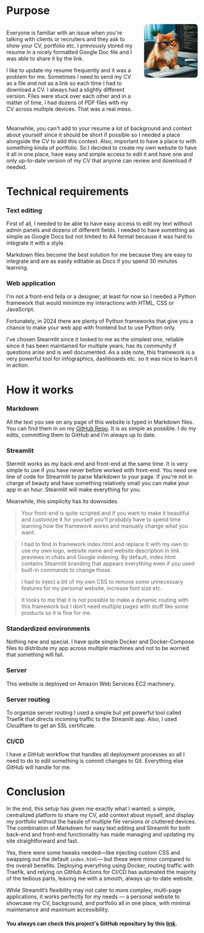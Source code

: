 # Purpose

<div style="display: flex; justify-content: space-between; align-items: flex-start;">


<div style="width: 68%;">

Everyone is familiar with an issue when you're talking with clients or recruiters and they ask to show your CV, portfolio etc. I previously stored my resume in a nicely formatted Google Doc file and I was able to share it by the link.

I like to update my resume frequently and it was a problem for me. Sometimes I need to send my CV as a file and not as a link so each time I had to download a CV. I always had a slightly different version. Files were stuck over each other and in a matter of time, I had dozens of PDF files with my CV across multiple devices. That was a real mess.

</div>


<div style="width: 28%;">


<img src="https://raw.githubusercontent.com/bogdan-sikorsky/icons/main/bogdansikorsky/cat_code_02.jpeg" alt="niceimage" style="border-radius:5%" border="0">


</div>


</div>

#### 

Meanwhile, you can't add to your resume a lot of background and context about yourself since it should be short if possible so I needed a place alongside the CV to add this context. Also, important to have a place to with something kinda of portfolio. So I decided to create my own website to have it all in one place, have easy and simple access to edit it and have one and only up-to-date version of my CV that anyone can review and download if needed.

# Technical requirements

### Text editing

First of all, I needed to be able to have easy access to edit my text without admin panels and dozens of different fields. I needed to have something as simple as Google Docs but not limited to A4 format because it was hard to integrate it with a style.

Markdown files become the best solution for me because they are easy to integrate and are as easily editable as Docs if you spend 30 minutes learning.

### Web application

I'm not a front-end fella or a designer, at least for now so I needed a Python framework that would minimize my interactions with HTML, CSS or JavaScript.

Fortunately, in 2024 there are plenty of Python frameworks that give you a chance to make your web app with frontend but to use Python only.

I've chosen Stearmlit since it looked to me as the simplest one, reliable since it has been maintained for multiple years, has its community if questions arise and is well documented. As a side note, this framework is a very powerful tool for infographics, dashboards etc. so it was nice to learn it in action.

# How it works

### Markdown

All the text you see on any page of this website is typed in Markdown files. You can find them in on my [GitHub Repo](https://github.com/bogdan-sikorsky/bogdanko_live/tree/main/app/texts). It is as simple as possible. I do my edits, committing them to GitHub and I'm always up to date.

### Streamlit

Stermlit works as my back-end and front-end at the same time. It is very simple to use if you have never before worked with front-end. You need one line of code for Strearmlit to parse Markdown to your page. If you're not in charge of beauty and have something relatively small you can make your app in an hour. Stearmlit will make everything for you.

Meanwhile, this simplicity has its downsides.

> Your front-end is quite scripted and if you want to make it beautiful and customize it for yourself you'll probably have to spend time learning how the framework works and manually change what you want.

> I had to find in framework index.html and replace it with my own to use my own logo, website name and website description in link previews in chats and Google indexing. By default, index.html contains Stearmlit branding that appears everything even if you used built-in commands to change those.

> I had to inject a bit of my own CSS to remove some unnecessary features for my personal website, increase font size etc.

> It looks to me that it is not possible to make a dynamic routing with this framework but I don't need multiple pages with stuff like some products so it is fine for me.

### Standardized environments

Nothing new and special. I have quite simple Docker and Docker-Compose files to distribute my app across multiple machines and not to be worried that something will fail.

### Server

This website is deployed on Amazon Web Services EC2 machinery.

### Server routing

To organize server routing I used a simple but yet powerful tool called Traefik that directs incoming traffic to the Streamlit app. Also, I used Cloudflare to get an SSL certificate.

### CI/CD

I have a GitHub workflow that handles all deployment processes so all I need to do to edit something is commit changes to Git. Everything else GitHub will handle for me.

# Conclusion

In the end, this setup has given me exactly what I wanted: a simple, centralized platform to share my CV, add context about myself, and display my portfolio without the hassle of multiple file versions or cluttered devices. The combination of Markdown for easy text editing and Streamlit for both back-end and front-end functionality has made managing and updating my site straightforward and fast.

Yes, there were some tweaks needed—like injecting custom CSS and swapping out the default `index.html`— but these were minor compared to the overall benefits. Deploying everything using Docker, routing traffic with Traefik, and relying on GitHub Actions for CI/CD has automated the majority of the tedious parts, leaving me with a smooth, always up-to-date website.

While Streamlit’s flexibility may not cater to more complex, multi-page applications, it works perfectly for my needs — a personal website to showcase my CV, background, and portfolio all in one place, with minimal maintenance and maximum accessibility.

#### You always can check this project's GitHub repository by this [link](https://github.com/bogdan-sikorsky/bogdanko_live).
